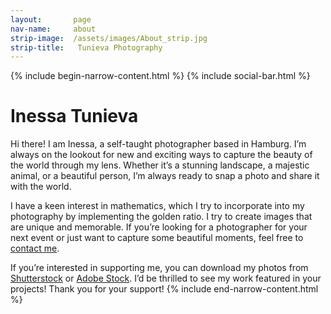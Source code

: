```yaml
---
layout:       page
nav-name:     about
strip-image:  /assets/images/About_strip.jpg
strip-title:   Tunieva Photography
---
```

{% include begin-narrow-content.html %}
{% include social-bar.html %}
# Inessa Tunieva

Hi there! I am Inessa, a self-taught photographer based in Hamburg. I’m always on the lookout for new and exciting ways to capture the beauty of the world through my lens. Whether it’s a stunning landscape, a majestic animal, or a beautiful person, I’m always ready to snap a photo and share it with the world.

I have a keen interest in mathematics, which I try to incorporate into my photography by implementing the golden ratio. I try to create images that are unique and memorable. If you’re looking for a photographer for your next event or just want to capture some beautiful moments, feel free to [contact me](https://innatunieva.github.io/Contact.html).

If you’re interested in supporting me, you can download my photos from [Shutterstock](https://www.shutterstock.com/g/innatunieva) or [Adobe Stock](https://stock.adobe.com/de/contributor/211016577/Inessa). I’d be thrilled to see my work featured in your projects! Thank you for your support!
{% include end-narrow-content.html %}
